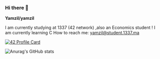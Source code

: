 ### Hi there 👋


**Yamzil/yamzil** 

I am currently studying at 1337 (42 network) ,also an Economics student !
I am currently learning C
How to reach me: yamzil@student.1337.ma

[![42 Profile Card](https://1337-readme.vercel.app/api/profile?cursus=42&dark=true&login=yamzil)](https://github.com/mohouyizme/1337-readme)

![Anurag's GitHub stats](https://github-readme-stats.vercel.app/api?username=yamzil&theme=dark&show_icons=true)

